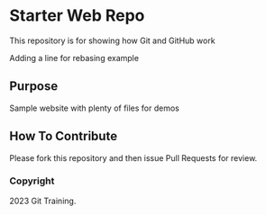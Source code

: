 # Starter Web Repo

This repository is for showing how Git and GitHub work

Adding a line for rebasing example

## Purpose

Sample website with plenty of files for demos

## How To Contribute

Please fork this repository and then issue Pull Requests for review.

### Copyright

2023 Git Training.
